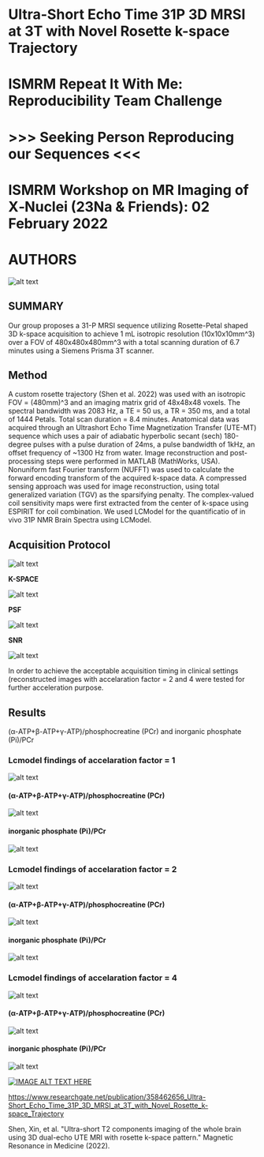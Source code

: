 # Ultra-Short Echo Time 31P 3D MRSI at 3T with Novel Rosette k-space Trajectory


# ISMRM Repeat It With Me: Reproducibility Team Challenge
# >>> Seeking Person Reproducing our Sequences <<<

# ISMRM Workshop on MR Imaging of X‐Nuclei (23Na & Friends): 02 February 2022

# AUTHORS
![alt text](https://github.com/uzayemir/31P-MRSI/blob/main/authors.jpg?raw=true)

## SUMMARY
Our group proposes a 31-P MRSI sequence utilizing Rosette-Petal shaped 3D k-space 
acquisition to achieve 1 mL isotropic resolution (10x10x10mm^3) over a FOV of 480x480x480mm^3 
with a total scanning duration of 6.7 minutes using a Siemens Prisma 3T scanner.

## Method

A custom rosette trajectory (Shen et al. 2022) was used with an isotropic FOV = (480mm)^3 and an imaging 
matrix grid of 48x48x48 voxels.  The spectral bandwidth was 2083 Hz, a TE = 50 us, a TR = 350 ms, and a total of 1444 Petals.  Total scan duration = 8.4 minutes. Anatomical data was acquired through an Ultrashort Echo Time Magnetization Transfer (UTE-MT)  sequence which uses a pair of adiabatic hyperbolic secant (sech) 180-degree pulses with a pulse duration  of 24ms, a pulse bandwidth of 1kHz, an offset frequency of ~1300 Hz from water. Image reconstruction and post-processing steps were performed in MATLAB (MathWorks, USA). Nonuniform fast Fourier transform (NUFFT) was used to calculate the forward encoding transform of the acquired k-space data. A compressed sensing approach was used for image reconstruction, using total generalized variation (TGV) as the sparsifying penalty. The complex-valued coil sensitivity maps were first extracted from the center of k-space using ESPIRIT for coil combination. We used  LCModel for the quantificatio of in vivo 31P NMR Brain Spectra using LCModel. 


## Acquisition Protocol

![alt text](https://github.com/uzayemir/31P-MRSI/blob/main/IMG_4390.jpg?raw=true)


**K-SPACE**

![alt text](https://github.com/uzayemir/31P-MRSI/blob/main/mrm29451-fig-0001-m.jpg?raw=true)

**PSF**

![alt text](https://github.com/uzayemir/31P-MRSI/blob/main/mrm29451-fig-0003-m.png?raw=true)

**SNR**

![alt text](https://github.com/uzayemir/31P-MRSI/blob/main/mrm29451-fig-0005-m.png?raw=true)


In order to achieve the acceptable acquisition timing in clinical settings (reconstructed images with accelaration factor = 2 and 4 were tested for further acceleration purpose. 

## Results 

 (α-ATP+β-ATP+γ-ATP)/phosphocreatine (PCr) and inorganic phosphate (Pi)/PCr
 
 

### Lcmodel findings of accelaration factor = 1 

![alt text](https://github.com/uzayemir/31P-MRSI/blob/main/acc1_23_27_24.jpg?raw=true)

#### (α-ATP+β-ATP+γ-ATP)/phosphocreatine (PCr) 

![alt text](https://github.com/uzayemir/31P-MRSI/blob/main/imagex1atps.png?raw=true)

#### inorganic phosphate (Pi)/PCr

![alt text](https://github.com/uzayemir/31P-MRSI/blob/main/imagex1pi.png?raw=true)

### Lcmodel findings of accelaration factor = 2

![alt text](https://github.com/uzayemir/31P-MRSI/blob/main/acc2_23_27_24.jpg?raw=true)


#### (α-ATP+β-ATP+γ-ATP)/phosphocreatine (PCr) 

![alt text](https://github.com/uzayemir/31P-MRSI/blob/main/imagex2atps.png?raw=true)

#### inorganic phosphate (Pi)/PCr

![alt text](https://github.com/uzayemir/31P-MRSI/blob/main/imagex2pi.png?raw=true)


### Lcmodel findings of accelaration factor = 4

![alt text](https://github.com/uzayemir/31P-MRSI/blob/main/acc4_23_27_24.jpg?raw=true)

#### (α-ATP+β-ATP+γ-ATP)/phosphocreatine (PCr) 

![alt text](https://github.com/uzayemir/31P-MRSI/blob/main/imagex4atps.png?raw=true)

#### inorganic phosphate (Pi)/PCr

![alt text](https://github.com/uzayemir/31P-MRSI/blob/main/imagex4pi.png?raw=true)

[![IMAGE ALT TEXT HERE](https://img.youtube.com/vi/ujU8WiZdrcM/0.jpg)](https://www.youtube.com/watch?v=ujU8WiZdrcM)





https://www.researchgate.net/publication/358462656_Ultra-Short_Echo_Time_31P_3D_MRSI_at_3T_with_Novel_Rosette_k-space_Trajectory

Shen, Xin, et al. "Ultra-short T2 components imaging of the whole brain using 3D dual-echo UTE MRI 
with rosette k-space pattern." Magnetic Resonance in Medicine (2022).
